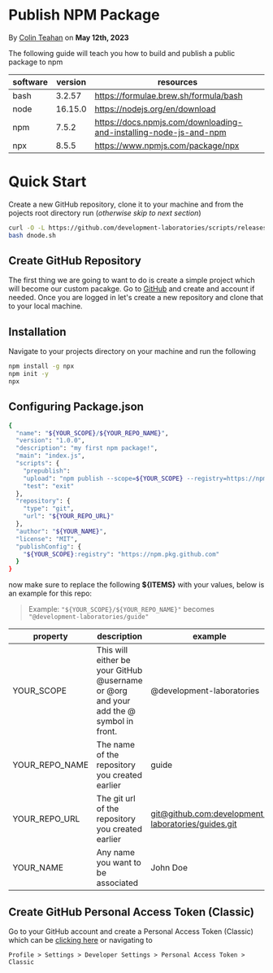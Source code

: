 # Publish NPM Package
By [Colin Teahan](https://www.linkedin.com/in/colin-teahan/) on **May 12th, 2023**

The following guide will teach you how to build and publish a public package to npm

|software|version|resources|
|--------|-------|--------|
|bash    |3.2.57 |https://formulae.brew.sh/formula/bash|
|node    |16.15.0|https://nodejs.org/en/download|
|npm     |7.5.2  |https://docs.npmjs.com/downloading-and-installing-node-js-and-npm|
|npx     |8.5.5  |https://www.npmjs.com/package/npx|

# Quick Start

Create a new GitHub repository, clone it to your machine and from the pojects root directory run (*otherwise skip to next section*)

```bash
curl -O -L https://github.com/development-laboratories/scripts/releases/download/v1.0.0/dnode.sh
bash dnode.sh
```

## Create GitHub Repository

The first thing we are going to want to do is create a simple project which will become our custom pacakge. Go to [GitHub](https://github.com/) and create and account if needed. Once you are logged in let's create a new repository and clone that to your local machine.

## Installation

Navigate to your projects directory on your machine and run the following

```bash
npm install -g npx
npm init -y
npx
```

## Configuring Package.json

```bash
{
  "name": "${YOUR_SCOPE}/${YOUR_REPO_NAME}",
  "version": "1.0.0",
  "description": "my first npm package!",
  "main": "index.js",
  "scripts": {
    "prepublish":
    "upload": "npm publish --scope=${YOUR_SCOPE} --registry=https://npm.pkg.github.com/",
    "test": "exit"
  },
  "repository": {
    "type": "git",
    "url": "${YOUR_REPO_URL}"
  },
  "author": "${YOUR_NAME}",
  "license": "MIT",
  "publishConfig": {
    "${YOUR_SCOPE}:registry": "https://npm.pkg.github.com"
  }
}
```

now make sure to replace the following **${ITEMS}** with your values, below is an example for this repo:

>
> Example: `"${YOUR_SCOPE}/${YOUR_REPO_NAME}"` becomes `"@development-laboratories/guide"`
>

|property|description|example|
|--------|-----------|-------|
|YOUR_SCOPE|This will either be your GitHub @username or @org and your add the @ symbol in front.| @development-laboratories |
|YOUR_REPO_NAME|The name of the repository you created earlier|guide|
|YOUR_REPO_URL|The git url of the repository you created earlier| [git@github.com:development-laboratories/guides.git](git@github.com:development-laboratories/guides.git) |
|YOUR_NAME|Any name you want to be associated|John Doe|

## Create GitHub Personal Access Token (Classic)

Go to your GitHub account and create a Personal Access Token (Classic) which can be [clicking here](https://github.com/settings/tokens) or navigating to

`Profile > Settings > Developer Settings > Personal Access Token > Classic`


